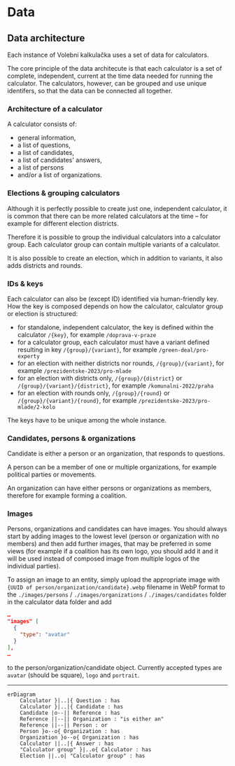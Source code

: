# Data

## Data architecture

Each instance of Volební kalkulačka uses a set of data for calculators.

The core principle of the data architecute is that each calculator is a set of complete, independent, current at the time data needed for running the calculator. The calculators, however, can be grouped and use unique identifers, so that the data can be connected all together.

### Architecture of a calculator

A calculator consists of:

- general information,
- a list of questions,
- a list of candidates,
- a list of candidates' answers,
- a list of persons
- and/or a list of organizations.

### Elections & grouping calculators

Although it is perfectly possible to create just one, independent calculator, it is common that there can be more related calculators at the time – for example for different election districts.

Therefore it is possible to group the individual calculators into a calculator group. Each calculator group can contain multiple variants of a calculator.

It is also possible to create an election, which in addition to variants, it also adds districts and rounds.

### IDs & keys

Each calculator can also be (except ID) identified via human-friendly key. How the key is composed depends on how the calculator, calculator group or election is structured:

- for standalone, independent calculator, the key is defined within the calculator `/{key}`, for example `/doprava-v-praze`
- for a calculator group, each calculator must have a variant defined resulting in key `/{group}/{variant}`, for example `/green-deal/pro-experty`
- for an election with neither districts nor rounds, `/{group}/{variant}`, for example `/prezidentske-2023/pro-mlade`
- for an election with districts only, `/{group}/{district}` or `/{group}/{variant}/{district}`, for example `/komunalni-2022/praha`
- for an election with rounds only, `/{group}/{round}` or `/{group}/{variant}/{round}`, for example `/prezidentske-2023/pro-mlade/2-kolo`

The keys have to be unique among the whole instance.

### Candidates, persons & organizations

Candidate is either a person or an organization, that responds to questions.

A person can be a member of one or multiple organizations, for example political parties or movements.

An organization can have either persons or organizations as members, therefore for example forming a coalition.

### Images

Persons, organizations and candidates can have images. You should always start by adding images to the lowest level (person or organization with no members) and then add further images, that may be preferred in some views (for example if a coalition has its own logo, you should add it and it will be used instead of composed image from multiple logos of the individual parties).

To assign an image to an entity, simply upload the appropriate image with `{UUID of person/organization/candidate}.webp` filename in WebP format to the `./images/persons` / `./images/organizations` / `./images/candidates` folder in the calculator data folder and add

```json
…
"images" [
  {
    "type": "avatar"
  }
],
…
```

to the person/organization/candidate object. Currently accepted types are `avatar` (should be square), `logo` and `portrait`.

---

```mermaid
erDiagram
    Calculator }|..|{ Question : has
    Calculator }|..|{ Candidate : has
    Candidate |o--|| Reference : has
    Reference ||--|| Organization : "is either an"
    Reference ||--|| Person : or
    Person }o--o{ Organization : has
    Organization }o--o{ Organization : has
    Calculator ||..|{ Answer : has
    "Calculator group" }|..o{ Calculator : has
    Election ||..o| "Calculator group" : has
```
